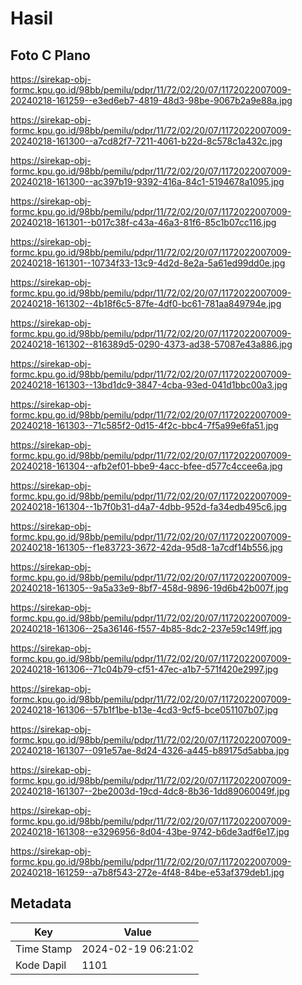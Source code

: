 # Hasil

## Foto C Plano

https://sirekap-obj-formc.kpu.go.id/98bb/pemilu/pdpr/11/72/02/20/07/1172022007009-20240218-161259--e3ed6eb7-4819-48d3-98be-9067b2a9e88a.jpg

https://sirekap-obj-formc.kpu.go.id/98bb/pemilu/pdpr/11/72/02/20/07/1172022007009-20240218-161300--a7cd82f7-7211-4061-b22d-8c578c1a432c.jpg

https://sirekap-obj-formc.kpu.go.id/98bb/pemilu/pdpr/11/72/02/20/07/1172022007009-20240218-161300--ac397b19-9392-416a-84c1-5194678a1095.jpg

https://sirekap-obj-formc.kpu.go.id/98bb/pemilu/pdpr/11/72/02/20/07/1172022007009-20240218-161301--b017c38f-c43a-46a3-81f6-85c1b07cc116.jpg

https://sirekap-obj-formc.kpu.go.id/98bb/pemilu/pdpr/11/72/02/20/07/1172022007009-20240218-161301--10734f33-13c9-4d2d-8e2a-5a61ed99dd0e.jpg

https://sirekap-obj-formc.kpu.go.id/98bb/pemilu/pdpr/11/72/02/20/07/1172022007009-20240218-161302--4b18f6c5-87fe-4df0-bc61-781aa849794e.jpg

https://sirekap-obj-formc.kpu.go.id/98bb/pemilu/pdpr/11/72/02/20/07/1172022007009-20240218-161302--816389d5-0290-4373-ad38-57087e43a886.jpg

https://sirekap-obj-formc.kpu.go.id/98bb/pemilu/pdpr/11/72/02/20/07/1172022007009-20240218-161303--13bd1dc9-3847-4cba-93ed-041d1bbc00a3.jpg

https://sirekap-obj-formc.kpu.go.id/98bb/pemilu/pdpr/11/72/02/20/07/1172022007009-20240218-161303--71c585f2-0d15-4f2c-bbc4-7f5a99e6fa51.jpg

https://sirekap-obj-formc.kpu.go.id/98bb/pemilu/pdpr/11/72/02/20/07/1172022007009-20240218-161304--afb2ef01-bbe9-4acc-bfee-d577c4ccee6a.jpg

https://sirekap-obj-formc.kpu.go.id/98bb/pemilu/pdpr/11/72/02/20/07/1172022007009-20240218-161304--1b7f0b31-d4a7-4dbb-952d-fa34edb495c6.jpg

https://sirekap-obj-formc.kpu.go.id/98bb/pemilu/pdpr/11/72/02/20/07/1172022007009-20240218-161305--f1e83723-3672-42da-95d8-1a7cdf14b556.jpg

https://sirekap-obj-formc.kpu.go.id/98bb/pemilu/pdpr/11/72/02/20/07/1172022007009-20240218-161305--9a5a33e9-8bf7-458d-9896-19d6b42b007f.jpg

https://sirekap-obj-formc.kpu.go.id/98bb/pemilu/pdpr/11/72/02/20/07/1172022007009-20240218-161306--25a36146-f557-4b85-8dc2-237e59c149ff.jpg

https://sirekap-obj-formc.kpu.go.id/98bb/pemilu/pdpr/11/72/02/20/07/1172022007009-20240218-161306--71c04b79-cf51-47ec-a1b7-571f420e2997.jpg

https://sirekap-obj-formc.kpu.go.id/98bb/pemilu/pdpr/11/72/02/20/07/1172022007009-20240218-161306--57b1f1be-b13e-4cd3-9cf5-bce051107b07.jpg

https://sirekap-obj-formc.kpu.go.id/98bb/pemilu/pdpr/11/72/02/20/07/1172022007009-20240218-161307--091e57ae-8d24-4326-a445-b89175d5abba.jpg

https://sirekap-obj-formc.kpu.go.id/98bb/pemilu/pdpr/11/72/02/20/07/1172022007009-20240218-161307--2be2003d-19cd-4dc8-8b36-1dd89060049f.jpg

https://sirekap-obj-formc.kpu.go.id/98bb/pemilu/pdpr/11/72/02/20/07/1172022007009-20240218-161308--e3296956-8d04-43be-9742-b6de3adf6e17.jpg

https://sirekap-obj-formc.kpu.go.id/98bb/pemilu/pdpr/11/72/02/20/07/1172022007009-20240218-161259--a7b8f543-272e-4f48-84be-e53af379deb1.jpg


## Metadata

| Key        | Value               |
| ---------- | ------------------- |
| Time Stamp | 2024-02-19 06:21:02 |
| Kode Dapil | 1101                |



